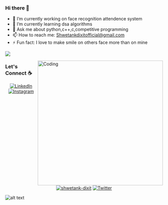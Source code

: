 ### Hi there 👋



- 🔭 I’m currently working on face recognition attendence system
- 🌱 I’m currently learning dsa algorithms
- 💬 Ask me about python,c++,c,competitive programming
- 📫 How to reach me: Shwetankdixitofficial@gmail.com 
- ⚡ Fun fact: I love to make smile on others face more than on mine 

![](https://komarev.com/ghpvc/?username=Shwetank2101&color=brightgreen&style=flat-square&label=PROFILE+VIEWS)


<img align="right" alt="Coding" width="400" src="https://cdn.dribbble.com/users/2646423/screenshots/5507196/computer.gif">



### Let's Connect :coffee:
<p align="center">
	<a href="https://www.linkedin.com/in/shwetank-dixit-132426190/"><img src="https://img.icons8.com/bubbles/50/000000/linkedin.png" alt="LinkedIn"/></a>
	<a href="https://www.instagram.com/shwetankdixit_/"><img src="https://img.icons8.com/bubbles/50/000000/instagram.png" alt="Instagram"/></a>
  <a href="https://www.quora.com/profile/Shwetank-Dixit-4"><img src="https://upload.wikimedia.org/wikipedia/commons/9/91/Quora_logo_2015.svg" alt="shwetank-dixit"/></a>
	<a href="https://twitter.com/ShwetankDixit1"><img src="https://img.icons8.com/bubbles/50/000000/twitter.png" alt="Twitter"/></a>
</p>

![alt text](./images/bottom.svg)
